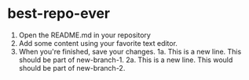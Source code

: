 # best-repo-ever
1. Open the README.md in your repository 
2. Add some content using your favorite text editor. 
3. When you're finished, save your changes. 
1a. This is a new line. This should be part of new-branch-1.
2a. This is a new line. This would should be part of new-branch-2.